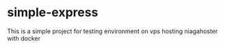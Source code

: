 # simple-express
This is a simple project for testing environment on vps hosting niagahoster with docker
